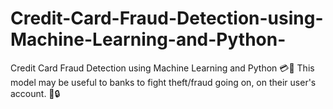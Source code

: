 # Credit-Card-Fraud-Detection-using-Machine-Learning-and-Python-
Credit Card Fraud Detection using Machine Learning and Python 💳🤖
This model may be useful to banks to fight theft/fraud going on, on their user's account. 🏦🔒
